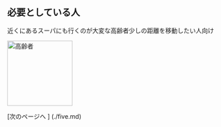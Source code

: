 ## 必要としている人

近くにあるスーパにも行くのが大変な高齢者少しの距離を移動したい人向け

<img width="150px" alt="高齢者" src="http://kids.wanpug.com/illust/illust2242.png">

[次のページへ ] (./five.md)
